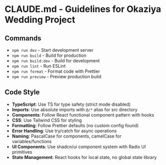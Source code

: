 # CLAUDE.md - Guidelines for Okaziya Wedding Project

## Commands

- `npm run dev` - Start development server
- `npm run build` - Build for production
- `npm run build:dev` - Build for development
- `npm run lint` - Run ESLint
- `npm run format` - Format code with Prettier
- `npm run preview` - Preview production build

## Code Style

- **TypeScript**: Use TS for type safety (strict mode disabled)
- **Imports**: Use absolute imports with `@/*` alias for src directory
- **Components**: Follow React functional component pattern with hooks
- **CSS**: Use Tailwind CSS for styling
- **Formatting**: Follow Prettier defaults (no custom config found)
- **Error Handling**: Use try/catch for async operations
- **Naming**: PascalCase for components, camelCase for variables/functions
- **UI Components**: Use shadcn/ui component system with Radix UI primitives
- **State Management**: React hooks for local state, no global state library
